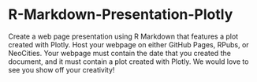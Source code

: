 # R-Markdown-Presentation-Plotly
Create a web page presentation using R Markdown that features a plot created with Plotly. Host your webpage on either GitHub Pages, RPubs, or NeoCities. Your webpage must contain the date that you created the document, and it must contain a plot created with Plotly. We would love to see you show off your creativity!
